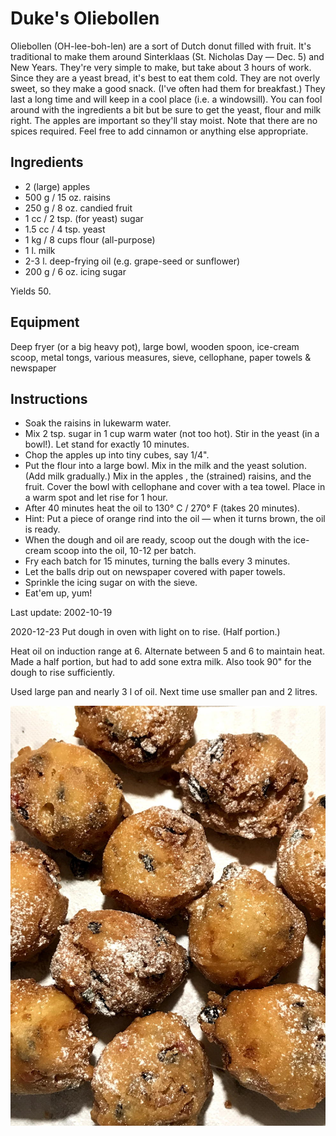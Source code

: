 # Duke's Oliebollen

Oliebollen (OH-lee-boh-len) are a sort of Dutch donut filled with fruit. It's traditional to make them around Sinterklaas (St. Nicholas Day — Dec. 5) and New Years. They're very simple to make, but take about 3 hours of work. Since they are a yeast bread, it's best to eat them cold. They are not overly sweet, so they make a good snack. (I've often had them for breakfast.) They last a long time and will keep in a cool place (i.e. a windowsill). You can fool around with the ingredients a bit but be sure to get the yeast, flour and milk right. The apples are important so they'll stay moist. Note that there are no spices required. Feel free to add cinnamon or anything else appropriate.

## Ingredients

- 2 (large) apples
- 500 g / 15 oz. raisins
- 250 g / 8 oz. candied fruit
- 1 cc / 2 tsp. (for yeast) sugar
- 1.5 cc / 4 tsp. yeast
- 1 kg / 8 cups flour (all-purpose)
- 1 l. milk
- 2-3 l. deep-frying oil (e.g. grape-seed or sunflower)
- 200 g / 6 oz. icing sugar 

Yields 50.

## Equipment

Deep fryer (or a big heavy pot), large bowl, wooden spoon, ice-cream scoop, metal tongs, various measures, sieve, cellophane, paper towels & newspaper

## Instructions

- Soak the raisins in lukewarm water.
- Mix 2 tsp. sugar in 1 cup warm water (not too hot). Stir in the yeast (in a bowl!). Let stand for exactly 10 minutes.
- Chop the apples up into tiny cubes, say 1/4".
- Put the flour into a large bowl. Mix in the milk and the yeast solution. (Add milk gradually.) Mix in the apples , the (strained) raisins, and the fruit. Cover the bowl with cellophane and cover with a tea towel. Place in a warm spot and let rise for 1 hour.
- After 40 minutes heat the oil to 130° C / 270° F (takes 20 minutes).
- Hint: Put a piece of orange rind into the oil — when it turns brown, the oil is ready.
- When the dough and oil are ready, scoop out the dough with the ice-cream scoop into the oil, 10-12 per batch.
- Fry each batch for 15 minutes, turning the balls every 3 minutes.
- Let the balls drip out on newspaper covered with paper towels.
- Sprinkle the icing sugar on with the sieve.
- Eat'em up, yum!

Last update: 2002-10-19

2020-12-23
Put dough in oven with light on to rise. (Half portion.)

Heat oil on induction range at 6. Alternate between 5 and 6 to maintain heat. 
Made a half portion, but had to add sone extra milk.
Also took 90" for the dough to rise sufficiently. 

Used large pan and nearly 3 l of oil. 
Next time use smaller pan and 2 litres. 

  
![Oliebollen](images/oliebollen.jpeg)

